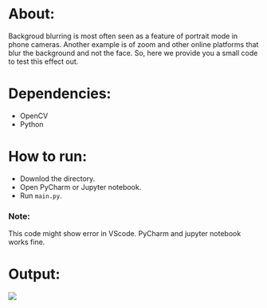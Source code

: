 # About:

Backgroud blurring is most often seen as a feature of portrait mode in phone cameras. Another example is of zoom and other online platforms that blur the background and not the face. So, here we provide you a small code to test this effect out.

# Dependencies:

- OpenCV
- Python

# How to run:

- Downlod the directory.
- Open PyCharm or Jupyter notebook.
- Run `main.py`.

### Note:
 This code might show error in VScode. PyCharm and jupyter notebook works fine.

# Output:

![](https://github.com/smriti1313/Face-X/blob/master/Blurring%20image%20across%20face/output.png)
